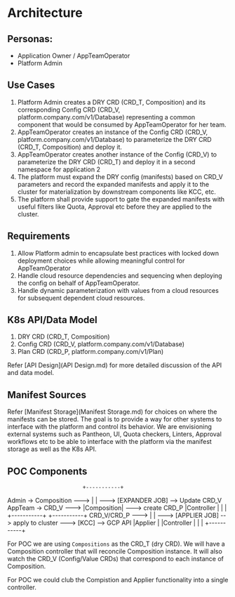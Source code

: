 # Architecture

## Personas:
- Application Owner / AppTeamOperator
- Platform Admin 

## Use Cases

1. Platform Admin creates a DRY CRD (CRD_T, Composition) and its corresponding Config CRD (CRD_V, platform.company.com/v1/Database) representing a common component that would be consumed by AppTeamOperator for her team.
2. AppTeamOperator creates an instance of the Config CRD (CRD_V, platform.company.com/v1/Database) to parameterize the DRY CRD (CRD_T, Composition) and deploy it.
3. AppTeamOperator creates another instance of the Config (CRD_V) to parameterize the DRY CRD (CRD_T) and deploy it in a second namespace for application 2
4. The platform must expand the DRY config (manifests) based on CRD_V parameters and record the expanded manifests and apply it to the cluster for materialization by downstream components like KCC, etc.
5. The platform shall provide support to gate the expanded manifests with useful filters like Quota, Approval etc before they are applied to the cluster.

## Requirements

1. Allow  Platform admin to encapsulate best practices with locked down deployment choices while allowing meaningful control for AppTeamOperator
2. Handle cloud resource dependencies and sequencing when deploying the config on behalf of AppTeamOperator.
3. Handle dynamic parameterization with values from a cloud resources for subsequent dependent cloud resources.

## K8s API/Data Model

1. DRY CRD (CRD_T, Composition)
2. Config CRD (CRD_V, platform.company.com/v1/Database)
3. Plan CRD (CRD_P, platform.company.com/v1/Plan)

Refer [API Design](API Design.md) for more detailed discussion of the API and data model.

## Manifest Sources

Refer [Manifest Storage](Manifest Storage.md) for choices on where the manifests can be stored. The goal is to provide a way for other systems to interface with the platform and control its behavior. We are envisioning external systems such as Pantheon, UI, Quota checkers, Linters, Approval workflows etc to be able to interface with the platform via the manifest storage  as well as the K8s API.

## POC Components

                            +-----------+
Admin ->   Composition ---> |           | ---> [EXPANDER JOB] --> Update CRD_V
AppTeam -> CRD_V       ---> |Composition| ---> create CRD_P
                            |Controller |
                            |           |
                            +-----------+
                 +-----------+
CRD_V/CRD_P ---> |           | ---> [APPLIER JOB] --> apply to cluster ---> [KCC] --> GCP API
                 |Applier    |
                 |Controller |
                 |           |
                 +-----------+

For POC we are using `Compositions` as the CRD_T (dry CRD).
We will have a Composition controller that will reconcile Composition instance. It will also watch the CRD_V (Config/Value CRDs) that correspond to each instance of Composition.

For POC we could club the Compistion and Applier functionality into a single controller.
